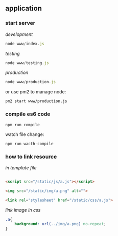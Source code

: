 ## application

### start server

*development*

```js
node www/index.js
```

*testing*

```js
node www/testing.js
```

*production*

```js
node www/production.js
```

or use pm2 to manage node:

```
pm2 start www/production.js
```

### compile es6 code

```
npm run compile
```

watch file change:

```
npm run wacth-compile
```

### how to link resource

*in template file*

```html

<script src="/static/js/a.js"></script>

<img src="/static/img/a.png" alt="">

<link rel="stylesheet" href="/static/css/a.js">

```

*link image in css*

```css
.a{
    background: url(../img/a.png) no-repeat;
}
```